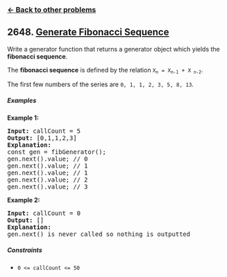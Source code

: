 ### [&#8592; Back to other problems](../../README.md)

## 2648. [Generate Fibonacci Sequence](https://leetcode.com/problems/generate-fibonacci-sequence/)

Write a generator function that returns a generator object which yields the **fibonacci sequence**.

The **fibonacci sequence** is defined by the relation <code>X<sub>n</sub> = X<sub>n-1</sub> + X<sub>
n-2</sub></code>.

The first few numbers of the series are `0, 1, 1, 2, 3, 5, 8, 13`.

##### Examples

**Example 1:**

<pre>
<b>Input:</b> callCount = 5
<b>Output:</b> [0,1,1,2,3]
<b>Explanation:</b>
const gen = fibGenerator();
gen.next().value; // 0
gen.next().value; // 1
gen.next().value; // 1
gen.next().value; // 2
gen.next().value; // 3
</pre>

**Example 2:**

<pre>
<b>Input:</b> callCount = 0
<b>Output:</b> []
<b>Explanation:</b>
gen.next() is never called so nothing is outputted
</pre>

##### Constraints

* <code>0 <= callCount <= 50</code>
